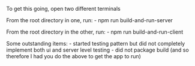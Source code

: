 To get this going, open two different terminals

From the root directory in one, run:
    - npm run build-and-run-server

From the root directory in the other, run:
    - npm run build-and-run-client

Some outstanding items:
    - started testing pattern but did not completely implement both ui and server level testing
    - did not package build (and so therefore I had you do the above to get the app to run)